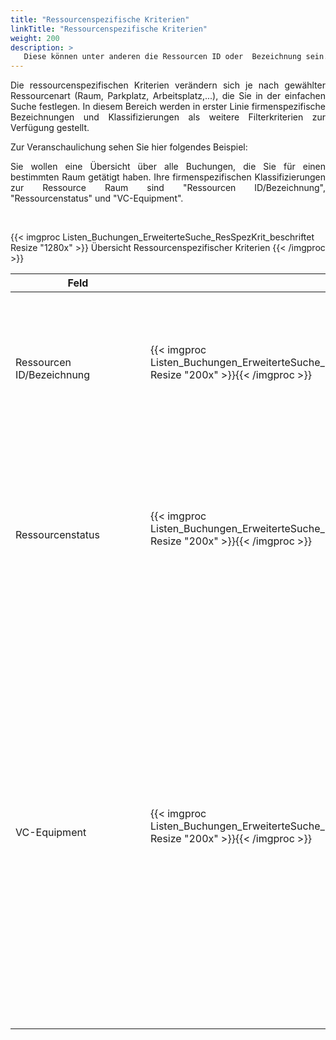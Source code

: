 ```yaml
---
title: "Ressourcenspezifische Kriterien"
linkTitle: "Ressourcenspezifische Kriterien"
weight: 200
description: >
   Diese können unter anderen die Ressourcen ID oder  Bezeichnung sein. 
---
```

<p style="text-align: justify"> Die ressourcenspezifischen Kriterien verändern sich je nach gewählter Ressourcenart (Raum, Parkplatz, Arbeitsplatz,...), die Sie in der einfachen Suche festlegen. 
In diesem Bereich werden in erster Linie firmenspezifische Bezeichnungen und Klassifizierungen als weitere Filterkriterien zur Verfügung gestellt. </p>

Zur Veranschaulichung sehen Sie hier folgendes Beispiel:

<p style="text-align: justify"> Sie wollen eine Übersicht über alle Buchungen, die Sie für einen bestimmten Raum getätigt haben. Ihre firmenspezifischen Klassifizierungen zur Ressource Raum sind "Ressourcen ID/Bezeichnung", "Ressourcenstatus" und "VC-Equipment". </p>

<br/>

{{< imgproc Listen_Buchungen_ErweiterteSuche_ResSpezKrit_beschriftet Resize "1280x" >}}
Übersicht Ressourcenspezifischer Kriterien 
{{< /imgproc >}}

|<div style="width:200px">Feld</div>|<div style="width:200px"></div>|Bedeutung|
|---|---|---|
|</br>Ressourcen ID/Bezeichnung|{{< imgproc Listen_Buchungen_ErweiterteSuche_ResSpezKrit_ID Resize "200x" >}}{{< /imgproc >}}|</br>Hier können Sie direkt nach der eindeutigen Ressourcen Nummer oder der Ressourcen Bezeichnung filtern.|
|</br>Ressourcenstatus|{{< imgproc Listen_Buchungen_ErweiterteSuche_ResSpezKrit_Status Resize "200x" >}}{{< /imgproc >}}|</br>**Aktiv:** </br> Es werden nur Buchungen in zugänglichen Räumen angezeigt <br/> **Inaktiv:** Es werden nur Buchungen in nicht zugänglichen Räumen angezeigt|
|</br>VC-Equipment|{{< imgproc Listen_Buchungen_ErweiterteSuche_ResSpezKrit_VC Resize "200x" >}}{{< /imgproc >}}|</br>**Alle Räume:** </br> Es werden alle Räume berücksichtigt <br/> **Raum ohne VC:** Es werden nur Buchungen in Räumen ohne VC-Equipment berücksichtigt <br/> **Raum mit VC:** </br> Es werden nur Buchungen in Räumen ohne VC-Equipment berücksichtigt <br/> **Raum mit VC integral:** </br> Es werden nur Buchungen in Räumen mit fest verbautem VC-Equipment berücksichtigt|
